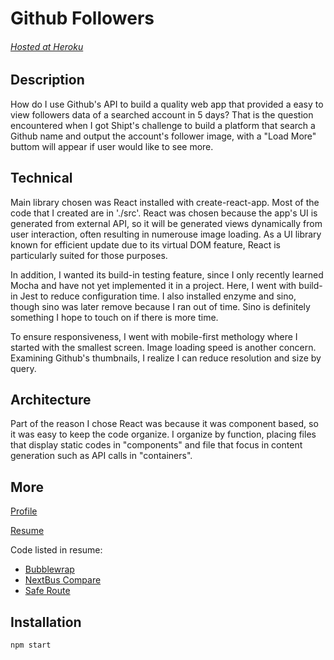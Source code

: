 # Github Followers <h6>[Hosted at Heroku](https://github-followers-amy.herokuapp.com/)</h6>

## Description
How do I use Github's API to build a quality web app that provided a easy to view followers data of a searched account in 5 days? That is the question encountered when I got Shipt's challenge to build a platform that search a Github name and output the account's follower image, with a "Load More" buttom will appear if user would like to see more.

## Technical
Main library chosen was React installed with create-react-app. Most of the code that I created are in './src'. React was chosen because the app's UI is generated from external API, so it will be generated views dynamically from user interaction, often resulting in numerouse image loading. As a UI library known for efficient update due to its virtual DOM feature, React is particularly suited for those purposes.

In addition, I wanted its build-in testing feature, since I only recently learned Mocha and have not yet implemented it in a project. Here, I went with build-in Jest to reduce configuration time. I also installed enzyme and sino, though sino was later remove because I ran out of time. Sino is definitely something I hope to touch on if there is more time.

To ensure responsiveness, I went with mobile-first methology where I started with the smallest  screen. Image loading speed is another concern. Examining Github's thumbnails, I realize I can reduce resolution and size by query.

## Architecture
Part of the reason I chose React was because it was component based, so it was easy to keep the code organize. I organize by function, placing files that display static codes in "components" and file that focus in content generation such as API calls in "containers".

## More
[Profile](http://craftplustech.com)

[Resume](https://drive.google.com/file/d/0B1KQv3Seffs9YUlmTVE1cEJyM0U/view?usp=sharing)

Code listed in resume:
* [Bubblewrap](https://github.com/amychan331/bubblewrap/public_html)
* [NextBus Compare](https://github.com/amychan331/nextbus-compare)
* [Safe Route](https://github.com/amychan331/safe-route/db/)

## Installation
```git clone git@github.com:amychan331/github-followers.git
npm start
```